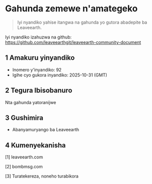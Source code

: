 # Gahunda zemewe n'amategeko

>Iyi nyandiko yahise itangwa na gahunda yo gutora abadepite ba Leaveearth.

Iyi nyandiko izahuzwa na github: https://github.com/leaveearthgit/leaveearth-community-document

## 1 Amakuru yinyandiko

- Inomero y'inyandiko: 92
- Igihe cyo gukora inyandiko: 2025-10-31 (GMT)

## 2 Tegura Ibisobanuro

Nta gahunda yatoranijwe

## 3 Gushimira
* Abanyamuryango ba Leaveearth

## 4 Kumenyekanisha
[1] leaveearth.com

[2] bombmsg.com

[3] Turatekereza, noneho turabikora